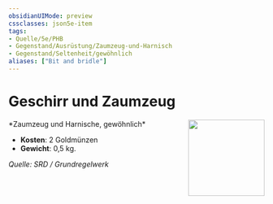 ```yaml
---
obsidianUIMode: preview
cssclasses: json5e-item
tags:
- Quelle/5e/PHB
- Gegenstand/Ausrüstung/Zaumzeug-und-Harnisch
- Gegenstand/Seltenheit/gewöhnlich
aliases: ["Bit and bridle"]
---
```

# Geschirr und Zaumzeug
<img src="Symbolik/Gegenstände.webp" align="right" width="150">
*Zaumzeug und Harnische, gewöhnlich*  

- **Kosten**: 2 Goldmünzen
- **Gewicht**: 0,5 kg.

*Quelle: SRD / Grundregelwerk*